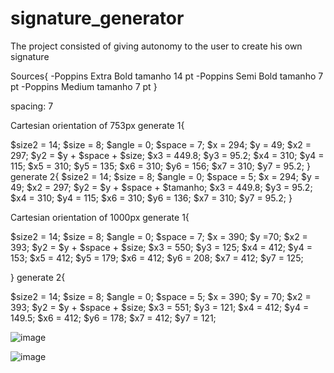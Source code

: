 # signature_generator
The project consisted of giving autonomy to the user to create his own signature

Sources{
 -Poppins Extra Bold tamanho 14 pt
 -Poppins Semi Bold tamanho 7 pt
 -Poppins Medium tamanho 7 pt
}

spacing: 7


Cartesian orientation of 753px generate 1{

         
$size2 = 14;
$size = 8;
$angle = 0;
$space = 7;
$x = 294;
$y = 49;
$x2 = 297;
$y2 = $y + $space + $size;
$x3 = 449.8;
$y3 = 95.2;
$x4 = 310;
$y4 = 115;
$x5 = 310;
$y5 = 135;
$x6 = 310;
$y6 = 156;
$x7 = 310;
$y7 = 95.2;
} 
generate 2{
$size2 = 14;
$size = 8;
$angle = 0;
$space = 5;
$x = 294;
$y = 49;
$x2 = 297;
$y2 = $y + $space + $tamanho;
$x3 = 449.8;
$y3 = 95.2;
$x4 = 310;
$y4 = 115;
$x6 = 310;
$y6 = 136;
$x7 = 310;
$y7 = 95.2;
}


Cartesian orientation of 1000px  generate 1{

$size2 = 14;
$size = 8;
$angle = 0;
$space = 7;
$x = 390;
$y =70;
$x2 = 393;
$y2 = $y + $space + $size;
$x3 = 550;
$y3 = 125;
$x4 = 412;
$y4 = 153;
$x5 = 412;
$y5 = 179;
$x6 = 412;
$y6 = 208;
$x7 = 412;
$y7 = 125;

}
generate 2{

$size2 = 14;
$size = 8;
$angle = 0;
$space = 5;
$x = 390;
$y = 70;
$x2 = 393;
$y2 = $y + $space + $size;
$x3 = 551;
$y3 = 121;
$x4 = 412;
$y4 = 149.5;
$x6 = 412;
$y6 = 178;
$x7 = 412;
$y7 = 121;



![image](https://user-images.githubusercontent.com/82044329/220797550-099e5bd7-e3d5-42f5-89ea-1883bb1b0631.png)

![image](https://user-images.githubusercontent.com/82044329/220798041-95e76280-f393-4ba3-ad65-ab8042752ece.png)




